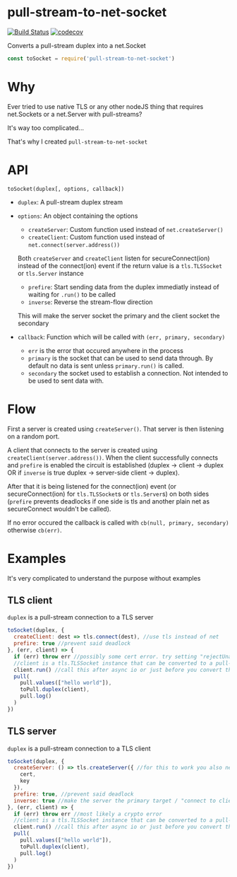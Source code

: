 # pull-stream-to-net-socket
[![Build Status](https://travis-ci.org/mkg20001/pull-stream-to-net-socket.svg?branch=master)](https://travis-ci.org/mkg20001/pull-stream-to-net-socket) [![codecov](https://codecov.io/gh/mkg20001/pull-stream-to-net-socket/branch/master/graph/badge.svg)](https://codecov.io/gh/mkg20001/pull-stream-to-net-socket)

Converts a pull-stream duplex into a net.Socket
```js
const toSocket = require('pull-stream-to-net-socket')
```

# Why

Ever tried to use native TLS or any other nodeJS thing that requires net.Sockets or a net.Server with pull-streams?

It's way too complicated...

That's why I created `pull-stream-to-net-socket`

# API
`toSocket(duplex[, options, callback])`

- `duplex`: A pull-stream duplex stream
- `options`: An object containing the options
  - `createServer`: Custom function used instead of `net.createServer()`
  - `createClient`: Custom function used instead of `net.connect(server.address())`

  Both `createServer` and `createClient` listen for secureConnect(ion) instead of the connect(ion) event if the return value is a `tls.TLSSocket` or `tls.Server` instance

  - `prefire`: Start sending data from the duplex immediatly instead of waiting for `.run()` to be called
  - `inverse`: Reverse the stream-flow direction

  This will make the server socket the primary and the client socket the secondary
- `callback`: Function which will be called with `(err, primary, secondary)`
  - `err` is the error that occured anywhere in the process
  - `primary` is the socket that can be used to send data through.
  By default no data is sent unless `primary.run()` is called.
  - `secondary` the socket used to establish a connection.
  Not intended to be used to sent data with.

# Flow
First a server is created using `createServer()`.
That server is then listening on a random port.

A client that connects to the server is created using `createClient(server.address())`.
When the client successfully connects and `prefire` is enabled the circuit is established (duplex -> client -> duplex OR if `inverse` is true duplex -> server-side client -> duplex).

After that it is being listened for the connect(ion) event (or  secureConnect(ion) for `tls.TLSSocket`s or `tls.Server`s) on both sides (`prefire` prevents deadlocks if one side is tls and another plain net as secureConnect wouldn't be called).

If no error occured the callback is called with `cb(null, primary, secondary)` otherwise `cb(err)`.

# Examples
It's very complicated to understand the purpose without examples

## TLS client
`duplex` is a pull-stream connection to a TLS server
```js
toSocket(duplex, {
  createClient: dest => tls.connect(dest), //use tls instead of net
  prefire: true //prevent said deadlock
}, (err, client) => {
  if (err) throw err //possibly some cert error. try setting "rejectUnauthorized: false"
  //client is a tls.TLSSocket instance that can be converted to a pull-stream
  client.run() //call this after async io or just before you convert the stream to a pull-stream
  pull(
    pull.values(["hello world"]),
    toPull.duplex(client),
    pull.log()
  )
})
```

## TLS server
`duplex` is a pull-stream connection to a TLS client
```js
toSocket(duplex, {
  createServer: () => tls.createServer({ //for this to work you also need a self-signed/x509 cert.
    cert,
    key
  }),
  prefire: true, //prevent said deadlock
  inverse: true //make the server the primary target / "connect to client" mode
}, (err, client) => {
  if (err) throw err //most likely a crypto error
  //client is a tls.TLSSocket instance that can be converted to a pull-stream
  client.run() //call this after async io or just before you convert the stream to a pull-stream
  pull(
    pull.values(["hello world"]),
    toPull.duplex(client),
    pull.log()
  )
})
```
